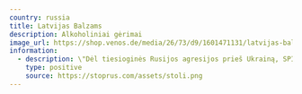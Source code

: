 ```yaml
---
country: russia
title: Latvijas Balzams
description: Alkoholiniai gėrimai
image_url: https://shop.venos.de/media/26/73/d9/1601471131/latvijas-balzams-riga-black-balsam-05l-45.jpg
information:
  - description: \"Dėl tiesioginės Rusijos agresijos prieš Ukrainą, SPI Group nusprendė nutraukti visus ryšius su Rusijos Alfa spirito tiekėjais\"
    type: positive
    source: https://stoprus.com/assets/stoli.png
---
```

